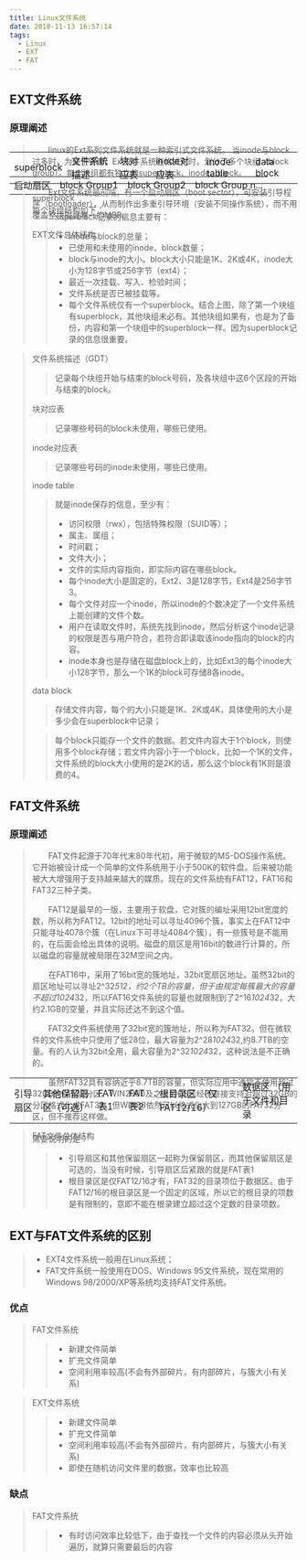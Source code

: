 ```yaml
---
title: Linux文件系统
date: 2018-11-13 16:57:14
tags:
  - Linux
  - EXT
  - FAT
---
```


## EXT文件系统

### 原理阐述

> &emsp;&emsp;linux的Ext系列文件系统就是一种索引式文件系统。 当inode与block过多时，为便于管理，Ext文件系统在格式化时，划分了多个块组（block group）。每个块组都有独立的superblock、inode、block。
>
> &emsp;&emsp;Ext文件系统最前端，有一个启动扇区（boot sector），可安装引导程序（bootloader），从而制作出多重引导环境（安装不同操作系统），而不用覆盖整块磁盘唯一的MBR。
>
>EXT文件总体结构
<table style="margin-top:-125px">
<tr>
<td>
启动扇区
</td>
<td>
block Group1
</td>
<td>
block Group2
</td>
<td>
block Group n...
</td>
</tr>
</table>

> 每个块组结构如下：
<table style="margin-top:-125px" >
<tr>
<td>
superblock
</td>
<td>
文件系统描述
</td>
<td>
块对应表
</td>
<td>
inode对应表
</td>
<td>
inode table
</td>
<td>
data block
</td>
</tr>
</table>

>superblock
>>superblock记录的信息主要有：
>>
>>- inode与block的总量；
>>- 已使用和未使用的inode、block数量；
>>- block与inode的大小。block大小只能是1K、2K或4K，inode大小为128字节或256字节（ext4）；
>>- 最近一次挂载、写入、检验时间；
>>- 文件系统是否已被挂载等。
>>- 每个文件系统仅有一个superblock。结合上图，除了第一个块组有superblock，其他块组未必有。其他块组如果有，也是为了备份，内容和第一个块组中的superblock一样。因为superblock记录的信息很重要。

>文件系统描述（GDT）
>>记录每个块组开始与结束的block号码，及各块组中这6个区段的开始与结束的block。
>
>块对应表
>>记录哪些号码的block未使用，哪些已使用。
>
>inode对应表
>>记录哪些号码的inode未使用，哪些已使用。
>
>inode table
>>就是inode保存的信息，至少有：
>>- 访问权限（rwx），包括特殊权限（SUID等）；
>>- 属主、属组；
>>- 时间戳；
>>- 文件大小；
>>- 文件的实际内容指向，即实际内容在哪些block。
>>- 每个inode大小是固定的，Ext2、3是128字节，Ext4是256字节3。
>>- 每个文件对应一个inode，所以inode的个数决定了一个文件系统上能创建的文件个数。
>>- 用户在读取文件时，系统先找到inode，然后分析这个inode记录的权限是否与用户符合，若符合即读取该inode指向的block的内容。
>>- inode本身也是存储在磁盘block上的，比如Ext3的每个inode大小128字节，那么一个1K的block可存储8各inode。
>
>data block
>>存储文件内容，每个的大小只能是1K、2K或4K，具体使用的大小是多少会在superblock中记录；
>
>>每个block只能存一个文件的数据。若文件内容大于1个block，则使用多个block存储；若文件内容小于一个block，比如一个1K的文件，文件系统的block大小使用的是2K的话，那么这个block有1K则是浪费的4。

## FAT文件系统

### 原理阐述

>&emsp;&emsp;FAT文件起源于70年代末80年代初，用于微软的MS-DOS操作系统。它开始被设计成一个简单的文件系统用于小于500K的软件盘。后来被功能被大大增强用于支持越来越大的媒质。现在的文件系统有FAT12，FAT16和FAT32三种子类。
>
>&emsp;&emsp;FAT12是最早的一版，主要用于软盘，它对簇的编址采用12bit宽度的数，所以称为FAT12。12bit的地址可以寻址4096个簇，事实上在FAT12中只能寻址4078个簇（在Linux下可寻址4084个簇），有一些簇号是不能用的，在后面会给出具体的说明。磁盘的扇区是用16bit的数进行计算的，所以磁盘的容量就被局限在32M空间之内。
>
>&emsp;&emsp;在FAT16中，采用了16bit宽的簇地址，32bit宽扇区地址。虽然32bit的扇区地址可以寻址2^32*512，约2个TB的容量，但于由规定每簇最大的容量不超过1024*32，所以FAT16文件系统的容量也就限制到了2^16*1024*32，大约2.1GB的空量，并且实际还达不到这个值。
>
>&emsp;&emsp;FAT32文件系统使用了32bit宽的簇地址，所以称为FAT32。但在微软件的文件系统中只使用了低28位，最大容量为2^28*1024*32,约8.7TB的空量。有的人认为32bit全用，最大容量为2^32*1024*32，这种说法是不正确的。
>
>&emsp;&emsp;虽然FAT32具有容纳近乎8.7TB的容量，但实际应用中通常不使用超过32GB的FAT32分区。WIN2000及之上的OS已经不直接支持对超过32GB的分区格式化成FAT32，但WIN98依然可以格式化大到127GB的FAT32分区，但不推荐这样做。

>FAT文件总体结构

<table style="margin-top:-125px">
<tr>
<td>
引导扇区
</td>
<td>
其他保留扇区（可选）
</td>
<td>
FAT表1
</td>
<td>
FAT表2
</td>
<td>
根目录区
（仅FAT12/16）
</td>
<td>
数据区
（用于文件和目录
</td>
</tr>
</table>

>需要说明的是：
>> -  引导扇区和其他保留扇区一起称为保留扇区，而其他保留扇区是可选的，当没有时候，引导扇区后紧跟的就是FAT表1
>> -  根目录区是仅FAT12/16才有，FAT32的目录项位于数据区。由于FAT12/16的根目录区是一个固定的区域，所以它的根目录的项数是有限制的，意即不能在根录建立超过这个定数的目录项数。

## EXT与FAT文件系统的区别

> - EXT4文件系统一般用在Linux系统；
> - FAT文件系统一般使用在DOS、Windows 95文件系统，现在常用的Windows 98/2000/XP等系统均支持FAT文件系统。

### 优点

>FAT文件系统
>>- 新建文件简单
>>- 扩充文件简单
>>- 空间利用率较高(不会有外部碎片，有内部碎片，与簇大小有关系)

>EXT文件系统
>>- 新建文件简单
>>- 扩充文件简单
>>- 空间利用率较高(不会有外部碎片，有内部碎片，与簇大小有关系)
>>- 即使在随机访问文件里的数据，效率也比较高

### 缺点

>FAT文件系统
>>- 有时访问效率比较低下，由于查找一个文件的内容必须从头开始遍历，就算只需要最后的内容